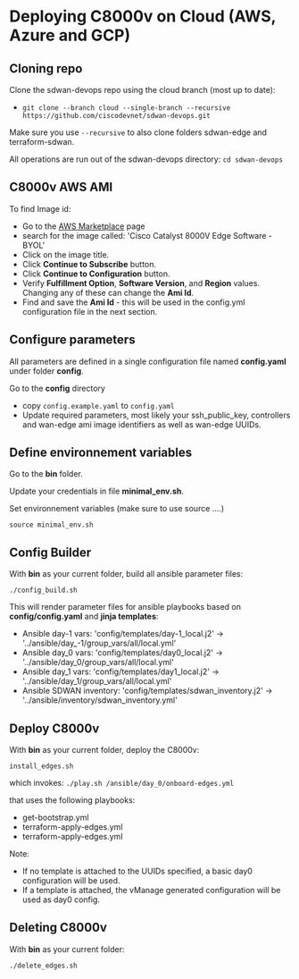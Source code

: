 # Deploying C8000v on Cloud (AWS, Azure and GCP)

## Cloning repo

Clone the sdwan-devops repo using the cloud branch (most up to date):

- `git clone --branch cloud --single-branch --recursive https://github.com/ciscodevnet/sdwan-devops.git`

Make sure you use `--recursive` to also clone folders sdwan-edge and terraform-sdwan.

All operations are run out of the sdwan-devops directory: `cd sdwan-devops`

## C8000v AWS AMI

To find Image id:
- Go to the [AWS Marketplace](https://aws.amazon.com/marketplace/) page
- search for the image called: 'Cisco Catalyst 8000V Edge Software - BYOL'
- Click on the image title.
- Click **Continue to Subscribe** button.
- Click **Continue to Configuration** button.
- Verify **Fulfillment Option**, **Software Version**, and **Region** values. Changing any of these can change the **Ami Id**.
- Find and save the **Ami Id** - this will be used in the config.yml configuration file in the next section.

## Configure parameters

All parameters are defined in a single configuration file named **config.yaml** under folder **config**.

Go to the **config** directory

- copy `config.example.yaml` to `config.yaml`
- Update required parameters, most likely your ssh_public_key, controllers and wan-edge ami image identifiers as well as wan-edge UUIDs.

## Define environnement variables

Go to the **bin** folder.

Update your credentials in file **minimal_env.sh**.

Set environnement variables (make sure to use source ....)

```shell
source minimal_env.sh
```

## Config Builder

With **bin** as your current folder, build all ansible parameter files:

```shell
./config_build.sh
```

This will render parameter files for ansible playbooks based on **config/config.yaml** and **jinja templates**:

- Ansible day-1 vars: 'config/templates/day-1_local.j2' -> '../ansible/day_-1/group_vars/all/local.yml'
- Ansible day_0 vars: 'config/templates/day0_local.j2' -> '../ansible/day_0/group_vars/all/local.yml'
- Ansible day_1 vars: 'config/templates/day1_local.j2' -> '../ansible/day_1/group_vars/all/local.yml'
- Ansible SDWAN inventory: 'config/templates/sdwan_inventory.j2' -> '../ansible/inventory/sdwan_inventory.yml'

## Deploy C8000v

With **bin** as your current folder, deploy the C8000v:

```shell
install_edges.sh
```

which invokes: `./play.sh /ansible/day_0/onboard-edges.yml`

that uses the following playbooks:

- get-bootstrap.yml
- terraform-apply-edges.yml
- terraform-apply-edges.yml

Note:

- If no template is attached to the UUIDs specified, a basic day0 configuration will be used.
- If a template is attached, the vManage generated configuration will be used as day0 config.

## Deleting C8000v

With **bin** as your current folder:

```shell
./delete_edges.sh
```
